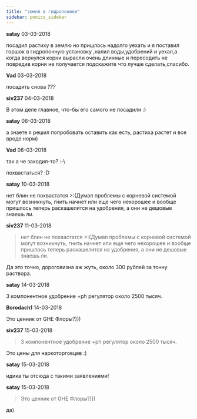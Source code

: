 ```yaml
---
title: "земля в гидропонике"
sidebar: ponics_sidebar
---
```


**satay** 03-03-2018

посадил растиху в землю но пришлось надолго уехать и я поставил горшок в гидропонную установку ,налил воды,удобрений и уехал,а когда вернулся корни вырасли очень длинные и пересодить не повредив корни не получается подскажите что лучше сделать,спасибо.


**Vad** 03-03-2018

посадить снова *???*


**siv237** 04-03-2018

В этом деле главное, что-бы его самого не посадили :)


**satay** 06-03-2018

а знаете я решил попробовать оставить как есть, растиха растет и все вроде норм)


**Vad** 06-03-2018

так а че заходил-то? :-\

похвастаться? :D


**satay** 10-03-2018

нет блин не похвастатся &gt;:(Думал проблемы с корневой системой могут возникнуть, гнить начнет или еще чего нехорошее и вообще пришлось теперь раскашелится на удобрения, а они не дешовые знаешь ли.


**siv237** 11-03-2018

> нет блин не похвастатся &gt;:(Думал проблемы с корневой системой могут возникнуть, гнить начнет или еще чего нехорошее и вообще пришлось теперь раскашелится на удобрения, а они не дешовые знаешь ли.

Да это точно, дороговизна аж жуть, около 300 рублей за тонну раствора.


**satay** 14-03-2018

3 компонентное удобрение +ph регулятор около 2500 тысяч.


**Borodach1** 14-03-2018

Это ценник от GHE Флоры?))) 


**siv237** 15-03-2018

> 3 компонентное удобрение +ph регулятор около 2500 тысяч.

Это цены для наркоторговцев :)


**satay** 15-03-2018

идика ты отсюда с такими заявлениями!


**satay** 15-03-2018

> Это ценник от GHE Флоры?)))

да)


